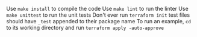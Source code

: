 Use `make install` to compile the code
Use `make lint` to run the linter
Use `make unittest` to run the unit tests
Don't ever run `terraform init`
test files should have `_test` appended to their package name
To run an example, `cd` to its working directory and run `terraform apply -auto-approve`
